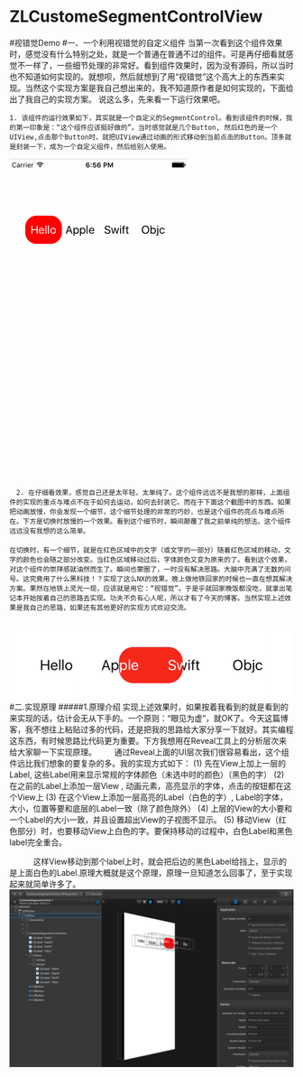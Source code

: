 # ZLCustomeSegmentControlView
#视错觉Demo
#一、一个利用视错觉的自定义组件
    当第一次看到这个组件效果时，感觉没有什么特别之处，就是一个普通在普通不过的组件。可是再仔细看就感觉不一样了，一些细节处理的非常好。看到组件效果时，因为没有源码，所以当时也不知道如何实现的。就想呗，然后就想到了用“视错觉”这个高大上的东西来实现。当然这个实现方案是我自己想出来的，我不知道原作者是如何实现的，下面给出了我自己的实现方案。 说这么多，先来看一下运行效果吧。
    
    1. 该组件的运行效果如下，其实就是一个自定义的SegmentControl。看到该组件的时候，我的第一印象是：“这个组件应该挺好做的”。当时感觉就是几个Button, 然后红色的是一个UIView,点击那个Button时，就把UIView通过动画的形式移动到当前点击的Button。顶多就是封装一下，成为一个自定义组件，然后给别人使用。
      
![](./ScreenShot/CustomeSegmentControl.gif)

    　2. 在仔细看效果，感觉自己还是太年轻，太单纯了。这个组件远远不是我想的那样，上面组件的实现的重点与难点不在于如何去运动，如何去封装它。而在于下面这个截图中的东西。如果把动画放慢，你会发现一个细节，这个细节处理的非常的巧妙，也是这个组件的亮点与难点所在。下方是切换时放慢的一个效果。看到这个细节时，瞬间颠覆了我之前单纯的想法。这个组件远远没有我想的这么简单。
    　
    在切换时，有一个细节，就是在红色区域中的文字（或文字的一部分）随着红色区域的移动，文字的颜色也会随之部分改变。当红色区域移动过后，字体颜色又变为原来的了。看到这个效果，对这个组件的崇拜感就油然而生了。瞬间也蒙圈了，一时没有解决思路。大脑中充满了无数的问号。这究竟用了什么黑科技！？实现了这么NX的效果。晚上做地铁回家的时候也一直在想其解决方案。果然在地铁上灵光一现，应该就是用它：“视错觉”。于是乎就回家晚饭都没吃，就拿出笔记本开始按着自己的思路去实现。功夫不负有心人呢，所以才有了今天的博客。当然实现上述效果是我自己的思路，如果还有其他更好的实现方式欢迎交流。
　　　
![](./ScreenShot/001.png)
　　　
#二.实现原理
#####1.原理介绍
    实现上述效果时，如果按着我看到的就是看到的来实现的话，估计会无从下手的。一个原则：“眼见为虚”，就OK了。今天这篇博客，我不想往上粘贴过多的代码，还是把我的思路给大家分享一下就好。其实编程这东西，有时候思路比代码更为重要。下方我想用在Reveal工具上的分析层次来给大家聊一下实现原理。
　　通过Reveal上面的UI层次我们很容易看出，这个组件远比我们想象的要复杂的多。我的实现方式如下：
    (1) 先在View上加上一层的Label, 这些Label用来显示常规的字体颜色（未选中时的颜色）（黑色的字）
    (2) 在之前的Label上添加一层View , 动画元素，高亮显示的字体，点击的按钮都在这个View上
    (3) 在这个View上添加一层高亮的Label（白色的字）, Label的字体，大小，位置等要和底层的Label一致（除了颜色除外）
    (4) 上层的View的大小要和一个Label的大小一致，并且设置超出View的子视图不显示。
    (5) 移动View（红色部分）时，也要移动View上白色的字。要保持移动的过程中，白色Label和黑色label完全重合。

　　　这样View移动到那个label上时，就会把后边的黑色Label给挡上，显示的是上面白色的Label.原理大概就是这个原理，原理一旦知道怎么回事了，至于实现起来就简单许多了。　
　　　
![](./ScreenShot/reveal.png)
